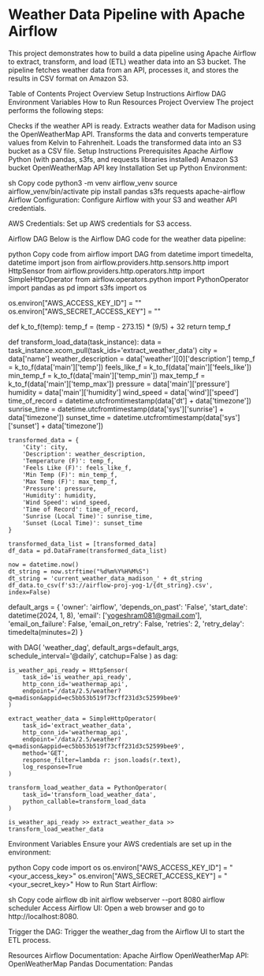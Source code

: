 # Weather Data Pipeline with Apache Airflow
This project demonstrates how to build a data pipeline using Apache Airflow to extract, transform, and load (ETL) weather data into an S3 bucket. The pipeline fetches weather data from an API, processes it, and stores the results in CSV format on Amazon S3.

Table of Contents
Project Overview
Setup Instructions
Airflow DAG
Environment Variables
How to Run
Resources
Project Overview
The project performs the following steps:

Checks if the weather API is ready.
Extracts weather data for Madison using the OpenWeatherMap API.
Transforms the data and converts temperature values from Kelvin to Fahrenheit.
Loads the transformed data into an S3 bucket as a CSV file.
Setup Instructions
Prerequisites
Apache Airflow
Python (with pandas, s3fs, and requests libraries installed)
Amazon S3 bucket
OpenWeatherMap API key
Installation
Set up Python Environment:

sh
Copy code
python3 -m venv airflow_venv
source airflow_venv/bin/activate
pip install pandas s3fs requests apache-airflow
Airflow Configuration:
Configure Airflow with your S3 and weather API credentials.

AWS Credentials:
Set up AWS credentials for S3 access.

Airflow DAG
Below is the Airflow DAG code for the weather data pipeline:

python
Copy code
from airflow import DAG
from datetime import timedelta, datetime
import json
from airflow.providers.http.sensors.http import HttpSensor
from airflow.providers.http.operators.http import SimpleHttpOperator
from airflow.operators.python import PythonOperator
import pandas as pd
import s3fs
import os

os.environ["AWS_ACCESS_KEY_ID"] = ""
os.environ["AWS_SECRET_ACCESS_KEY"] = ""

def k_to_f(temp):
    temp_f = (temp - 273.15) * (9/5) + 32
    return temp_f

def transform_load_data(task_instance):
    data = task_instance.xcom_pull(task_ids='extract_weather_data')
    city = data['name']
    weather_description = data['weather'][0]['description']
    temp_f = k_to_f(data['main']['temp'])
    feels_like_f = k_to_f(data['main']['feels_like'])
    min_temp_f = k_to_f(data['main']['temp_min'])
    max_temp_f = k_to_f(data['main']['temp_max'])
    pressure = data['main']['pressure']
    humidity = data['main']['humidity']
    wind_speed = data['wind']['speed']
    time_of_record = datetime.utcfromtimestamp(data['dt'] + data['timezone'])
    sunrise_time = datetime.utcfromtimestamp(data['sys']['sunrise'] + data['timezone'])
    sunset_time = datetime.utcfromtimestamp(data['sys']['sunset'] + data['timezone'])

    transformed_data = {
        'City': city,
        'Description': weather_description,
        'Temperature (F)': temp_f,
        'Feels Like (F)': feels_like_f,
        'Min Temp (F)': min_temp_f,
        'Max Temp (F)': max_temp_f,
        'Pressure': pressure,
        'Humidity': humidity,
        'Wind Speed': wind_speed,
        'Time of Record': time_of_record,
        'Sunrise (Local Time)': sunrise_time,
        'Sunset (Local Time)': sunset_time
    }

    transformed_data_list = [transformed_data]
    df_data = pd.DataFrame(transformed_data_list)

    now = datetime.now()
    dt_string = now.strftime("%d%m%Y%H%M%S")
    dt_string = 'current_weather_data_madison_' + dt_string
    df_data.to_csv(f's3://airflow-proj-yog-1/{dt_string}.csv', index=False)

default_args = {
    'owner': 'airflow',
    'depends_on_past': 'False',
    'start_date': datetime(2024, 1, 8),
    'email': ['yogeshram081@gmail.com'],
    'email_on_failure': False,
    'email_on_retry': False,
    'retries': 2,
    'retry_delay': timedelta(minutes=2)
}

with DAG(
    'weather_dag',
    default_args=default_args,
    schedule_interval='@daily',
    catchup=False
) as dag:

    is_weather_api_ready = HttpSensor(
        task_id='is_weather_api_ready',
        http_conn_id='weathermap_api',
        endpoint='/data/2.5/weather?q=madison&appid=ec5bb53b519f73cff231d3c52599bee9'
    )

    extract_weather_data = SimpleHttpOperator(
        task_id='extract_weather_data',
        http_conn_id='weathermap_api',
        endpoint='/data/2.5/weather?q=madison&appid=ec5bb53b519f73cff231d3c52599bee9',
        method='GET',
        response_filter=lambda r: json.loads(r.text),
        log_response=True
    )

    transform_load_weather_data = PythonOperator(
        task_id='transform_load_weather_data',
        python_callable=transform_load_data
    )

    is_weather_api_ready >> extract_weather_data >> transform_load_weather_data
Environment Variables
Ensure your AWS credentials are set up in the environment:

python
Copy code
import os
os.environ["AWS_ACCESS_KEY_ID"] = "<your_access_key>"
os.environ["AWS_SECRET_ACCESS_KEY"] = "<your_secret_key>"
How to Run
Start Airflow:

sh
Copy code
airflow db init
airflow webserver --port 8080
airflow scheduler
Access Airflow UI:
Open a web browser and go to http://localhost:8080.

Trigger the DAG:
Trigger the weather_dag from the Airflow UI to start the ETL process.

Resources
Airflow Documentation: Apache Airflow
OpenWeatherMap API: OpenWeatherMap
Pandas Documentation: Pandas
